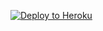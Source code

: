 [![Deploy to Heroku](https://www.herokucdn.com/deploy/button.svg)](https://heroku.com/deploy?template=https://github.com/metabase/metabase-deploy/tree/v0.11.1_6e5e8f5_metabase_deploy_script_2015-10-09)

